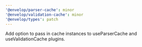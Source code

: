 ```yaml
---
'@envelop/parser-cache': minor
'@envelop/validation-cache': minor
'@envelop/types': patch
---
```


Add option to pass in cache instances to useParserCache and useValidationCache plugins.

